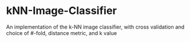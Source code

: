 # kNN-Image-Classifier
An implementation of the k-NN image classifier, with cross validation and choice of #-fold, distance metric, and k value
